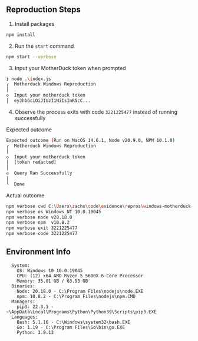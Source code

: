 ## Reproduction Steps

1. Install packages

```sh
npm install
```

2. Run the `start` command

```sh
npm start --verbose
```

3. Input your MotherDuck token when prompted

```sh
❯ node .\index.js
┌  Motherduck Windows Reproduction
│
◇  Input your motherduck token
│  eyJhbGciOiJIUzI1NiIsInR5cC...
```

4. Observe the process exits with code `3221225477` instead of running successfully

Expected outcome

```sh
Expected outcome (Run on MacOS 14.6.1, Node v20.9.0, NPM 10.1.0)
┌  Motherduck Windows Reproduction
│
◇  Input your motherduck token
│  [token redacted]
│
◇  Query Ran Successfully
│
└  Done
```

Actual outcome

```sh
npm verbose cwd C:\Users\zachs\code\evidence\repros\windows-motherduck-sources-failure
npm verbose os Windows_NT 10.0.19045
npm verbose node v20.18.0
npm verbose npm  v10.8.2
npm verbose exit 3221225477
npm verbose code 3221225477
```

## Environment Info
```
  System:
    OS: Windows 10 10.0.19045
    CPU: (12) x64 AMD Ryzen 5 5600X 6-Core Processor
    Memory: 35.01 GB / 63.93 GB
  Binaries:
    Node: 20.18.0 - C:\Program Files\nodejs\node.EXE
    npm: 10.8.2 - C:\Program Files\nodejs\npm.CMD
  Managers:
    pip3: 22.3.1 - ~\AppData\Local\Programs\Python\Python39\Scripts\pip3.EXE
  Languages:
    Bash: 5.1.16 - C:\Windows\system32\bash.EXE
    Go: 1.19 - C:\Program Files\Go\bin\go.EXE
    Python: 3.9.13
```